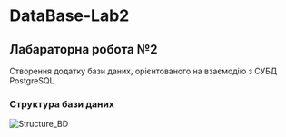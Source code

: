 # DataBase-Lab2
## Лабараторна робота №2 
 Створення додатку бази даних, орієнтованого на взаємодію з СУБД PostgreSQL  
 ### Структура бази даних  
 ![Structure_BD](https://user-images.githubusercontent.com/47663634/99722977-323bde00-2aba-11eb-916a-834058c2ea9a.png)
